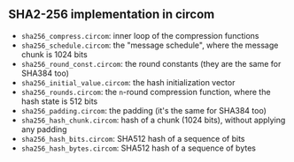
SHA2-256 implementation in circom
---------------------------------

- `sha256_compress.circom`: inner loop of the compression functions
- `sha256_schedule.circom`: the "message schedule", where the message chunk is 1024 bits
- `sha256_round_const.circom`: the round constants (they are the same for SHA384 too)
- `sha256_initial_value.circom`: the hash initialization vector
- `sha256_rounds.circom`: the `n`-round compression function, where the hash state is 512 bits
- `sha256_padding.circom`: the padding (it's the same for SHA384 too)
- `sha256_hash_chunk.circom`: hash of a chunk (1024 bits), without applying any padding
- `sha256_hash_bits.circom`: SHA512 hash of a sequence of bits
- `sha256_hash_bytes.circom`: SHA512 hash of a sequence of bytes
